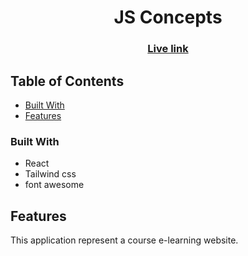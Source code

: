 <h1 align="center">JS Concepts</h1>

<div align="center">
  <h3>
    <a href="https://js-concept.netlify.app/">
      Live link
    </a>
  </h3>
</div>

<!-- TABLE OF CONTENTS -->

## Table of Contents

- [Built With](#built-with)
- [Features](#features)

### Built With

- React
- Tailwind css
- font awesome

## Features

This application represent a course e-learning website.
